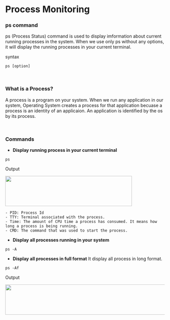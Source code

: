 # Process Monitoring

### ps command

ps (Process Status) command is used to display imformation about current running processes in the system. When we use only ps without any options, it will display the running processes in your current terminal.

syntax
```
ps [option]
```

<br>

### What is a Process?

A process is a program on your system. When we run any application in our system, Operating System creates a process for that application becuase a process is an identity of an applicaion. An application is identified by the os by its process.

<br>

### Commands 

- **Display running process in your current terminal**
```
ps 
```
Output

<img src="https://github.com/user-attachments/assets/4366ab9f-a76f-4881-8bb4-f78ec7d20656" width="400" height="95" >

```
- PID: Process Id
- TTY: Terminal associated with the process.
- Time: The amount of CPU time a process has consumed. It means how long a process is being running.
- CMD: The command that was used to start the process.
```

- **Display all processes running in your system**
```
ps -A
```

- **Display all processes in full format**
  It display all process in long format.

```
ps -Af
```
Output

<img src="https://github.com/user-attachments/assets/376e5acf-3321-4c30-bc55-df8b9b3d3aba" width="600" height="95" >
